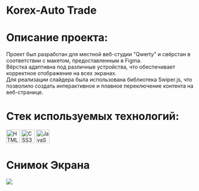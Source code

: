 # Korex-Auto Trade 

# Описание проекта:

<p> 
  Проект был разработан для местной веб-студии "Qwerty" и свёрстан в соответствии с макетом, предоставленным в Figma. <br />
  Вёрстка адаптивна под различные устройства, что обеспечивает корректное отображение на всех экранах. <br />
  Для реализации слайдера была использована библиотека Swiper.js, что позволило создать интерактивное и плавное переключение контента на веб-странице.</p>


  # Стек используемых технологий: 
  <a href="https://developer.mozilla.org/en-US/docs/Glossary/HTML5" target="_blank" rel="noreferrer"><img src="https://raw.githubusercontent.com/danielcranney/readme-generator/main/public/icons/skills/html5-colored.svg" width="36" height="36" alt="HTML5" /></a>
<a href="https://www.w3schools.com/css/" target="_blank" rel="noreferrer"><img src="https://profilinator.rishav.dev/skills-assets/css3-original-wordmark.svg" width="36" height="36" alt="CSS3" /></a>
<a href="https://developer.mozilla.org/en-US/docs/Web/JavaScript" target="_blank" rel="noreferrer"><img src="https://raw.githubusercontent.com/danielcranney/readme-generator/main/public/icons/skills/javascript-colored.svg" width="36" height="36" alt="JavaScript" /></a>

# Снимок Экрана

<a href="https://microman92.github.io/Korex-Auto/" target="_blank" rel="noreferrer">
<img src="https://github.com/microman92/Korex-Auto/assets/90110834/afb78d50-265c-4812-a48b-ccbd76969e96" style="max-width: 100%;">
</a>

